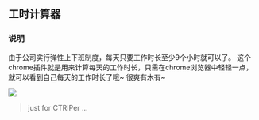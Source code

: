 工时计算器
---

### 说明
由于公司实行弹性上下班制度，每天只要工作时长至少9个小时就可以了。
这个chrome插件就是用来计算每天的工作时长，只需在chrome浏览器中轻轻一点，就可以看到自己每天的工作时长了哦~
很爽有木有~

![](http://images.cnitblog.com/blog/282019/201502/041929303909436)

> just for CTRIPer ...

